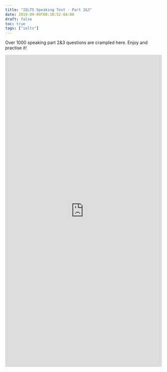 ```yaml
---
title: "IELTS Speaking Test - Part 2&3"
date: 2019-09-09T08:10:52-04:00
draft: false
toc: true
tags: ["ielts"]
---
```


Over 1000 speaking part 2&3 questions are crampled here. Enjoy and practise it!

<iframe src="https://btcz.im/pages/ielts23/" scrolling="no" frameborder="0" style="position: relative; height: 1000px; width: 100%;"></iframe>